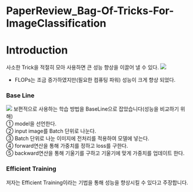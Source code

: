 # PaperReview_Bag-Of-Tricks-For-ImageClassification

# Introduction

사소한 Trick을 적절히 모아 사용하면 큰 성능 향상을 이끌어 낼 수 있다.
<img src = 'https://user-images.githubusercontent.com/77375223/125416293-2b924bc2-c7d0-46b3-8776-8eb4c3e1464f.png'>
- FLOPs는 조금 증가하였지만(필요한 컴퓨팅 파워) 성능이 크게 향상 되었다.

### Base Line
<img src = 'https://user-images.githubusercontent.com/77375223/125416300-54e6d068-ba3e-40b1-8d9b-da99ab6b3b32.png'>
보편적으로 사용하는 학습 방법을 BaseLine으로 잡았습니다(성능을 비교하기 위해)<br>
① model을 선언한다. <br>
② input image를 Batch 단위로 나눈다. <br>
③ Batch 단위로 나눈 이미지에 전처리를 적용하여 모델에 넣는다. <br>
④ forward연산을 통해 가중치를 정하고 loss를 구한다. <br>
⑤ backward연산을 통해 기울기를 구하고 기울기에 맞게 가중치를 업데이트 한다. <br>


### Efficient Training
저자는 Efficient Training이라는 기법을 통해 성능을 향상시킬 수 있다고 주장합니다.



